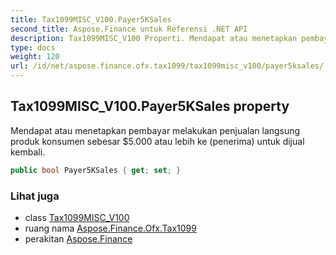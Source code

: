 ```yaml
---
title: Tax1099MISC_V100.Payer5KSales
second_title: Aspose.Finance untuk Referensi .NET API
description: Tax1099MISC_V100 Properti. Mendapat atau menetapkan pembayar melakukan penjualan langsung produk konsumen sebesar 5.000 atau lebih ke penerima untuk dijual kembali.
type: docs
weight: 120
url: /id/net/aspose.finance.ofx.tax1099/tax1099misc_v100/payer5ksales/
---
```

## Tax1099MISC_V100.Payer5KSales property

Mendapat atau menetapkan pembayar melakukan penjualan langsung produk konsumen sebesar $5.000 atau lebih ke (penerima) untuk dijual kembali.

```csharp
public bool Payer5KSales { get; set; }
```

### Lihat juga

* class [Tax1099MISC_V100](../)
* ruang nama [Aspose.Finance.Ofx.Tax1099](../../tax1099misc_v100/)
* perakitan [Aspose.Finance](../../../)


